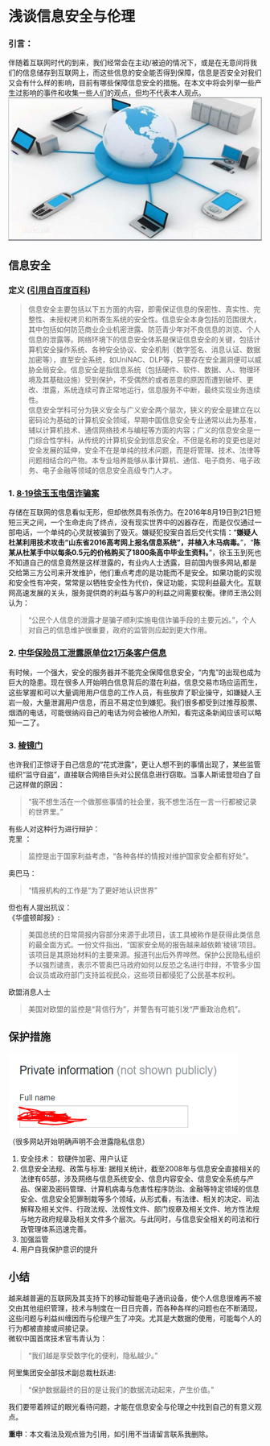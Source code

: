 # 浅谈信息安全与伦理  
### 引言：  
伴随着互联网时代的到来，我们经常会在主动/被迫的情况下，或是在无意间将我们的信息储存到互联网上，而这些信息的安全能否得到保障，信息是否安全对我们又会有什么样的影响，目前有哪些保障信息安全的措施。在本文中将会列举一些产生过影响的事件和收集一些人们的观点，但均不代表本人观点。  
![](/images/ie.png)  
## 信息安全  
### 定义 ([引用自百度百科](https://baike.baidu.com/item/%E4%BF%A1%E6%81%AF%E5%AE%89%E5%85%A8/339810?fr=aladdin#12_2))  
>信息安全主要包括以下五方面的内容，即需保证信息的保密性、真实性、完整性、未授权拷贝和所寄生系统的安全性。信息安全本身包括的范围很大，其中包括如何防范商业企业机密泄露、防范青少年对不良信息的浏览、个人信息的泄露等。网络环境下的信息安全体系是保证信息安全的关键，包括计算机安全操作系统、各种安全协议、安全机制（数字签名、消息认证、数据加密等），直至安全系统，如UniNAC、DLP等，只要存在安全漏洞便可以威胁全局安全。信息安全是指信息系统（包括硬件、软件、数据、人、物理环境及其基础设施）受到保护，不受偶然的或者恶意的原因而遭到破坏、更改、泄露，系统连续可靠正常地运行，信息服务不中断，最终实现业务连续性。  
信息安全学科可分为狭义安全与广义安全两个层次，狭义的安全是建立在以密码论为基础的计算机安全领域，早期中国信息安全专业通常以此为基准，辅以计算机技术、通信网络技术与编程等方面的内容；广义的信息安全是一门综合性学科，从传统的计算机安全到信息安全，不但是名称的变更也是对安全发展的延伸，安全不在是单纯的技术问题，而是将管理、技术、法律等问题相结合的产物。本专业培养能够从事计算机、通信、电子商务、电子政务、电子金融等领域的信息安全高级专门人才。
### 1. [8·19徐玉玉电信诈骗案](https://baike.baidu.com/item/8%C2%B719%E5%BE%90%E7%8E%89%E7%8E%89%E7%94%B5%E4%BF%A1%E8%AF%88%E9%AA%97%E6%A1%88/20091304)  
存储在互联网的信息看似无形，但却依然具有杀伤力。在2016年8月19日到21日短短三天之间，一个生命走向了终点，没有现实世界中的凶器存在，而是仅仅通过一部电话，一个单纯的心灵就被骗到了毁灭。嫌疑犯投案自首后交代实情：“**嫌疑人杜某利用技术攻击“山东省2016高考网上报名信息系统”，并植入木马病毒。**”，“**陈某从杜某手中以每条0.5元的价格购买了1800条高中毕业生资料。**”，徐玉玉到死也不知道自己的信息竟然是这样泄露的，有业内人士透露，目前国内很多网站,都是交给第三方公司来开发维护，他们重点考虑的是功能而不是安全。如果功能的实现和安全性有冲突，常常是以牺牲安全性为代价，保证功能，实现利益最大化。互联网高速发展的关头，服务提供商的利益与客户的利益之间需要权衡。律师王浩公则认为：  
>“公民个人信息的泄露才是骗子顺利实施电信诈骗手段的主要元凶。”，个人对自己的信息维护很重要，政府的监管则应起到更大作用。  

### 2. [中华保险员工泄露原单位21万条客户信息](https://baijiahao.baidu.com/s?id=1599328169452416502&wfr=spider&for=pc)   
有时候，一个强大，安全的服务器并不能完全保障信息安全，“内鬼”的出现也成为巨大的隐患。现在很多人开始明白信息背后的潜在利益，信息交易市场应运而生，这些掌握和可以大量调用用户信息的工作人员，有些放弃了职业操守，如嫌疑人王岩一般，大量泄漏用户信息，而且不易定位到嫌犯。我们很多都受到过推荐股票、烟酒的电话，可能很纳闷自己的电话为何会被他人所知，看完这条新闻应该可以略知一二了。  

### 3. [棱镜门](https://baike.baidu.com/item/%E6%A3%B1%E9%95%9C%E9%97%A8/6006333?fr=aladdin)  
也许我们正惊讶于自己信息的“花式泄露”，更让人想不到的事情出现了，某些监管组织“监守自盗”，直接联合网络巨头对公民信息进行窃取。当事人斯诺登坦白了自己这样做的原因：
>“我不想生活在一个做那些事情的社会里，我不想生活在一言一行都被记录的世界里。”

有些人对这种行为进行辩护：  
克里 ：
>监控是出于国家利益考虑，“各种各样的情报对维护国家安全都有好处”。

奥巴马：
>“情报机构的工作是“为了更好地认识世界”

但也有人提出抗议：  
《华盛顿邮报》:
>美国总统的日常简报内容部分来源于此项目，该工具被称作是获得此类信息的最全面方式。一份文件指出，“国家安全局的报告越来越依赖‘棱镜’项目。该项目是其原始材料的主要来源。报道刊出后外界哗然。保护公民隐私组织予以强烈谴责，表示不管奥巴马政府如何以反恐之名进行申辩，不管多少国会议员或政府部门支持监视民众，这些项目都侵犯了公民基本权利。   

欧盟消息人士
>美国对欧盟的监控是“背信行为”，并警告有可能引发“严重政治危机”。  

## 保护措施   
![](/images/information.png)  
（很多网站开始明确声明不会泄露隐私信息）
 
1. 安全技术： 软硬件加密、用户认证  
2. 信息安全法规、政策与标准:  据相关统计，截至2008年与信息安全直接相关的法律有65部，涉及网络与信息系统安全、信息内容安全、信息安全系统与产品、保密及密码管理、计算机病毒与危害性程序防治、金融等特定领域的信息安全、信息安全犯罪制裁等多个领域，从形式看，有法律、相关的决定、司法解释及相关文件、行政法规、法规性文件、部门规章及相关文件、地方性法规与地方政府规章及相关文件多个层次。与此同时，与信息安全相关的司法和行政管理体系迅速完善。
3. 加强监管  
4. 用户自我保护意识的提升  

## 小结  
越来越普遍的互联网及其支持下的移动智能电子通讯设备，使个人信息很难再不被交由其他组织管理，技术与制度在一日日完善，而各种各样的问题也在不断涌现，这些问题与利益纠缠因而与伦理产生了冲突。尤其是大数据的使用，可能每个人的行为都被直接或间接记录。  
微软中国首席技术官韦青认为：
>“我们越是享受数字化的便利，隐私越少。” 

阿里集团安全部技术副总裁杜跃进:
>“保护数据最终的目的是让我们的数据流动起来，产生价值。”

我们要带着辨证的眼光看待问题，才能在信息安全与伦理之中找到自己的有意义观点。   

**重申**：本文看法及观点皆为引用，如引用不当请留言联系我删除。
